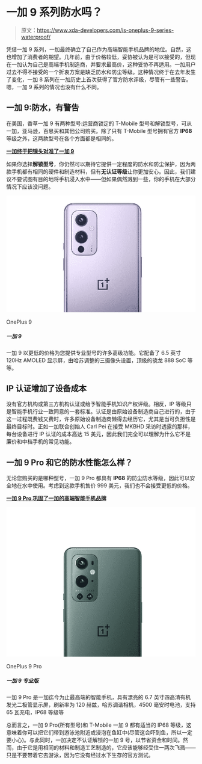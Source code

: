 # 一加 9 系列防水吗？

> 原文：<https://www.xda-developers.com/is-oneplus-9-series-waterproof/>

凭借一加 9 系列，一加最终确立了自己作为高端智能手机品牌的地位。自然，这也增加了消费者的期望。几年前，由于价格较低，妥协被认为是可以接受的，但现在一加认为自己是高端手机制造商，并要求最高价，这种妥协不再适用。一加用户过去不得不接受的一个折衷方案是缺乏防水和防尘等级。这种情况终于在去年发生了变化，一加 8 系列在一加历史上首次获得了官方防水评级，尽管有一些警告。嗯，一加 9 系列的情况也没有什么不同。

## 一加 9:防水，有警告

在美国，香草一加 9 有两种型号:运营商锁定的 T-Mobile 型号和解锁型号，可从一加，亚马逊，百思买和其他公司购买。除了只有 T-Mobile 型号拥有官方 **IP68** 等级之外，这两款型号在各个方面都是相同的。

**[一加终于把镜头对准了一加 9](https://www.xda-developers.com/oneplus-9-camera-review/)**

如果你选择**解锁型号**，你仍然可以期待它提供一定程度的防水和防尘保护，因为两款手机都有相同的硬件和制造材料，但有**无认证等级**让你更加安心。因此，我们建议不要试图有目的地将手机浸入水中——但如果偶然溅到一些，你的手机在大部分情况下应该没问题。

 <picture>![The vanilla OnePlus 9 is for those who want flagship performance but don't want to pay top dollar. It offers a 6.5 inch 120Hz AMOLED display, a triple-camera setup tuned by Hasselblad, and the Snapdragon 888 SoC.](img/d66608aa9e3d6d32dbda78614c3ddc62.png)</picture> 

OnePlus 9

##### 一加 9

一加 9 以更低的价格为您提供专业型号的许多高级功能。它配备了 6.5 英寸 120Hz AMOLED 显示屏，由哈苏调整的三摄像头设置，顶级的骁龙 888 SoC 等等。

## IP 认证增加了设备成本

没有官方机构或第三方机构认证或给予智能手机知识产权评级。相反，IP 等级只是智能手机行业一致同意的一套标准。认证是由原始设备制造商自己进行的，由于这一过程既费钱又费时，许多原始设备制造商懒得去经历它，尤其是当可负担性是最终目标时。正如一加联合创始人 Carl Pei 在接受 MKBHD 采访时透露的那样，每台设备进行 IP 认证的成本高达 15 美元，因此我们完全可以理解为什么它不是廉价和中档手机的常见功能。

## 一加 9 Pro 和它的防水性能怎么样？

无论您购买的是哪种型号，一加 9 Pro 都具有 **IP68** 的防尘防水等级，因此可以安全地在水中使用。考虑到这款手机售价 999 美元，我们也不会接受更低的价格。

**[一加 9 Pro 巩固了一加的高端智能手机品牌](https://www.xda-developers.com/oneplus-9-pro-review/)**

 <picture>![The OnePlus 9 Pro is a really fast 2021 flagship that still keeps up well today. ](img/e87b0190e6eaa03a7cf726cd74516288.png)</picture> 

OnePlus 9 Pro

##### 一加 9 专业版

一加 9 Pro 是一加迄今为止最高端的智能手机，具有漂亮的 6.7 英寸四高清有机发光二极管显示屏，刷新率为 120 赫兹，哈苏调谐相机，4500 毫安时电池，支持 65 瓦充电，IP68 等级等

总而言之，一加 9 Pro(所有型号)和 T-Mobile 一加 9 都有适当的 IP68 等级，这意味着你可以把它们带到游泳池附近或浸泡在鱼缸中(尽管这会吓到鱼，所以一定要小心)。与此同时，一加决定不认证解锁的一加 9 号，以节省资金和时间。然而，由于它是用相同的材料和制造工艺制造的，它应该能够经受住一两次飞溅——只是不要带着它去游泳，因为它没有经过水下生存的官方测试。